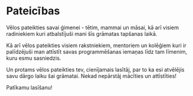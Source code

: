# Pateicības

Vēlos pateikties savai ģimenei - tētim, mammai un māsai, kā arī visiem radiniekiem kuri atbalstījuši mani šīs grāmatas tapšanas laikā.

Kā arī vēlos pateikties visiem rakstniekiem, mentoriem un kolēģiem kuri ir palīdzējuši man attīstīt savas programmēšanas iemaņas līdz tam līmenim, kuru esmu sasniedzis.

Un protams vēlos pateikties tev, cienījamais lasītāj, par to ka esi atvēlējis savu dārgo laiku šai grāmatai. Nekad nepārstāj mācīties un attīstīties!

Patīkamu lasīšanu!